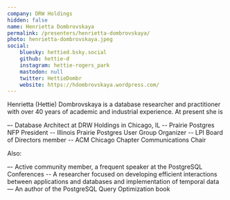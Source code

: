 ```yaml
---
company: DRW Holdings
hidden: false
name: Henrietta Dombrovskaya
permalink: /presenters/henrietta-dombrovskaya/
photo: henrietta-dombrovskaya.jpeg
social:
    bluesky: hettied.bsky.social
    github: hettie-d
    instagram: hettie-rogers_park
    mastodon: null
    twitter: HettieDombr
    website: https://hdombrovskaya.wordpress.com/
---
```


Henrietta (Hettie) Dombrovskaya is a database researcher and practitioner with over 40 years of academic and industrial experience. At present she is

–- Database Architect at DRW Holdings in Chicago, IL
-- Prairie Postgres NFP President
-- Illinois Prairie Postgres User Group Organizer
-- LPI Board of Directors member
-- ACM Chicago Chapter Communications Chair

Also:

–- Active community member, a frequent speaker at the PostgreSQL Conferences
-- A researcher focused on developing efficient interactions between applications and databases and implementation of temporal data
–– An author of the PostgreSQL Query Optimization book
